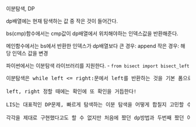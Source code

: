 이분탐색, DP

dp배열에는 현재 탐색하는 값 중 작은 것이 들어간다.

bs(cmp)함수에서는 cmp값이 dp배열에서 위치해야하는 인덱스값을 반환해준다.

메인함수에서는 bs에서 반환한 인덱스가 dp배열보다 큰 경우: append 작은 경우: 해당 인덱스 값을 변경

파이썬에서는 이분탐색 라이브러리를 지원한다. - `from bisect import bisect_left`

<pre>
이분탐색은 while left <= right:문에서 left를 반환하는 것을 기본 폼으로 둔다는 것을 꼭 기억하자!

left, right 정할 때에는 확인에 또 확인을 거듭한다!

LIS는 대표적인 DP문제, 빠르게 탐색하는 이분 탐색을 어떻게 합칠지 고민할 수 있는 좋은 기회였습니다..

각각을 제대로 구현했다고도 할 수 없지만 처음에 짰던 dp방법과 두번째 짰던 이분탐색방법을 섞는게 어려웠다. 너무 오래 고민했더니 빠진 부분을 찾는 것이 힘들었다. Thanks to 다윤!
</pre>
